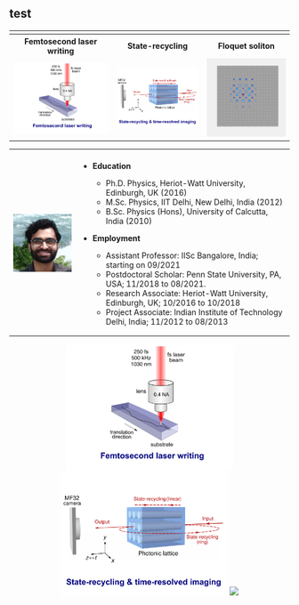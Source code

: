 ## test
<table>
  <tr>
    <td><b style="font-size:15px"></b></td>
    <td><b style="font-size:15px"></b></td>
 </tr>
<th> Femtosecond laser writing </th>
<th> State-recycling </th>
<th> Floquet soliton </th>
 <tr>
  <td> <img src="imageN/FLW.png" width="350" /> </td>   
  <td> <img src="imageN/StateRecycling.png" width="350" /> </td> 
  <td> <img src="imageN/SolitonEvolution_GIF_2.gif" width="350" /> </td> 
</td>
</tr>
</table>


















<table>
 <tr>
    <td><b style="font-size:30px"></b></td>
    <td><b style="font-size:30px"></b></td>
 </tr>
 <tr>
    <td> <img src="images/me.jpeg" width="200" /> </td>   
    <td>
      
- **Education** 
  - Ph.D. Physics, Heriot-Watt University, Edinburgh, UK (2016) 
  - M.Sc. Physics, IIT Delhi, New Delhi, India (2012) 
  - B.Sc. Physics (Hons), University of Calcutta, India (2010)

- **Employment** 
  - Assistant Professor: IISc Bangalore, India; starting on 09/2021
  - Postdoctoral Scholar: Penn State University, PA, USA; 11/2018 to 08/2021.
  - Research Associate: Heriot-Watt University, Edinburgh, UK; 10/2016 to 10/2018
  - Project Associate: Indian Institute of Technology Delhi, India; 11/2012 to 08/2013
</td>
 </tr>
</table>



<p align="center">
<img src="imageN/FLW.png" width="300" />  <img src="imageN/StateRecycling.png" width="300" />  <img src="imageN/SolitonEvolution_GIF.gif" width="220" />
</p>



